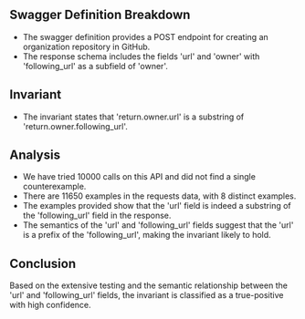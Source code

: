 ## Swagger Definition Breakdown
- The swagger definition provides a POST endpoint for creating an organization repository in GitHub.
- The response schema includes the fields 'url' and 'owner' with 'following_url' as a subfield of 'owner'.

## Invariant
- The invariant states that 'return.owner.url' is a substring of 'return.owner.following_url'.

## Analysis
- We have tried 10000 calls on this API and did not find a single counterexample.
- There are 11650 examples in the requests data, with 8 distinct examples.
- The examples provided show that the 'url' field is indeed a substring of the 'following_url' field in the response.
- The semantics of the 'url' and 'following_url' fields suggest that the 'url' is a prefix of the 'following_url', making the invariant likely to hold.

## Conclusion
Based on the extensive testing and the semantic relationship between the 'url' and 'following_url' fields, the invariant is classified as a true-positive with high confidence.
